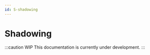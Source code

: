 ```yaml
---
id: S-shadowing
---
```


# Shadowing

:::caution WIP
This documentation is currently under development.
:::
